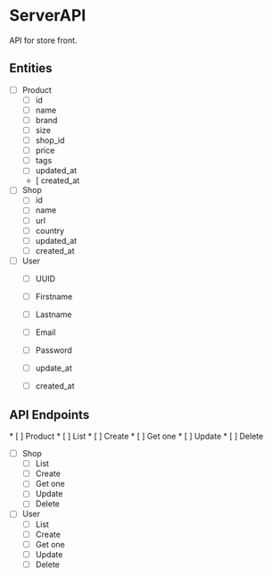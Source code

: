 # ServerAPI
API for store front.

## Entities
* [ ] Product
    * [ ] id
    * [ ] name
    * [ ] brand
    * [ ] size
    * [ ] shop_id
    * [ ] price
    * [ ] tags
    * [ ] updated_at
    * [  created_at
* [ ] Shop
    * [ ] id
    * [ ] name
    * [ ] url
    * [ ] country
    * [ ] updated_at
    * [ ] created_at
* [ ] User
    * [ ] UUID
    * [ ] Firstname
    * [ ] Lastname
    * [ ] Email
    * [ ] Password
    * [ ] update_at
    * [ ] created_at



## API Endpoints
* [ ] Product
    * [ ] List
    * [ ] Create
    * [ ] Get one
    * [ ] Update
    * [ ] Delete
* [ ] Shop
    * [ ] List
    * [ ] Create
    * [ ] Get one
    * [ ] Update
    * [ ] Delete
* [ ] User
    * [ ] List
    * [ ] Create
    * [ ] Get one
    * [ ] Update
    * [ ] Delete